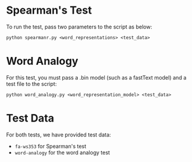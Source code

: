 # Spearman's Test
To run the test, pass two parameters to the script as below:
```
python spearmanr.py <word_representations> <test_data>
```

# Word Analogy
For this test, you must pass a .bin model (such as a fastText model) and a test file to the script:
```
python word_analogy.py <word_representation_model> <test_data>
```

# Test Data
For both tests, we have provided test data:
* `fa-ws353` for Spearman's test
* `word-analogy` for the word analogy test
